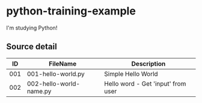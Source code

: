 # python-training-example

I'm studying Python!

## Source detail

|ID|FileName|Description|
|--|--|--|
|001|001-hello-world.py|Simple Hello World|
|002|002-hello-world-name.py|Hello word - Get 'input' from user|